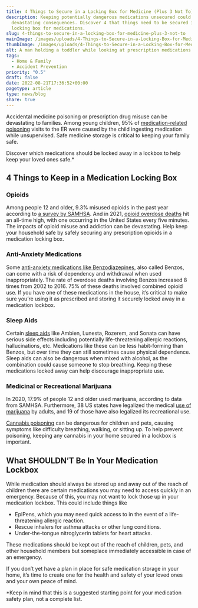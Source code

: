 ```yaml
---
title: 4 Things to Secure in a Locking Box for Medicine (Plus 3 Not To)
description: Keeping potentially dangerous medications unsecured could have
  devastating consequences. Discover 4 that things need to be secured in a
  locking box for medications.
slug: 4-things-to-secure-in-a-locking-box-for-medicine-plus-3-not-to
mainImage: /images/uploads/4-Things-to-Secure-in-a-Locking-Box-for-Medicine.jpg
thumbImage: /images/uploads/4-Things-to-Secure-in-a-Locking-Box-for-Medicine.jpg
alt: A man holding a toddler while looking at prescription medications in a cabinet.
tags:
  - Home & Family
  - Accident Prevention
priority: "0.5"
draft: false
date: 2022-08-21T17:36:52+00:00
pagetype: article
type: news/blog
share: true
---
```

Accidental medicine poisoning or prescription drug misuse can be devastating to families. Among young children, 95% of [medication-related poisoning](/news/blog/how-to-protect-your-kids-against-the-leading-cause-of-poisoning-at-home/) visits to the ER were caused by the child ingesting medication while unsupervised. Safe medicine storage is critical to keeping your family safe.

Discover which medications should be locked away in a lockbox to help keep your loved ones safe.*

## 4 Things to Keep in a Medication Locking Box

### Opioids

Among people 12 and older, 9.3% misused opioids in the past year according to [a survey by SAMHSA](https://www.samhsa.gov/data/release/2020-national-survey-drug-use-and-health-nsduh-releases). And in 2021, [opioid overdose deaths](/news/blog/the-serious-side-effects-of-long-term-opioid-use/) hit an all-time high, with one occurring in the United States every five minutes. The impacts of opioid misuse and addiction can be devastating. Help keep your household safe by safely securing any prescription opioids in a medication locking box.

### Anti-Anxiety Medications

Some [anti-anxiety medications like Benzodiazepines](/news/blog/anti-anxiety-medications-giving-rise-to-the-next-us-drug-epidemic/), also called Benzos, can come with a risk of dependency and withdrawal when used inappropriately. The rate of overdose deaths involving Benzos increased 8 times from 2002 to 2016. 75% of these deaths involved combined opioid use. If you have one of these medications in the house, it’s critical to make sure you’re using it as prescribed and storing it securely locked away in a medication lockbox.

### Sleep Aids

Certain [sleep aids](/news/blog/the-20-most-dangerous-medicines-you-need-to-lock-up/) like Ambien, Lunesta, Rozerem, and Sonata can have serious side effects including potentially life-threatening allergic reactions, hallucinations, etc. Medications like these can be less habit-forming than Benzos, but over time they can still sometimes cause physical dependence. Sleep aids can also be dangerous when mixed with alcohol, as the combination could cause someone to stop breathing. Keeping these medications locked away can help discourage inappropriate use.

### Medicinal or Recreational Marijuana

In 2020, 17.9% of people 12 and older used marijuana, according to data from SAMHSA. Furthermore, 38 US states have legalized the medical [use of marijuana](https://www.cnet.com/news/politics/marijuana-laws-in-every-state/) by adults, and 19 of those have also legalized its recreational use.

[Cannabis poisoning](https://www.cdc.gov/marijuana/health-effects/poisoning.html) can be dangerous for children and pets, causing symptoms like difficulty breathing, walking, or sitting up. To help prevent poisoning, keeping any cannabis in your home secured in a lockbox is important.

## What SHOULDN’T Be In Your Medication Lockbox

While medication should always be stored up and away out of the reach of children there are certain medications you may need to access quickly in an emergency. Because of this, you may not want to lock those up in your medication lockbox. This could include things like

* EpiPens, which you may need quick access to in the event of a life-threatening allergic reaction.
* Rescue inhalers for asthma attacks or other lung conditions.
* Under-the-tongue nitroglycerin tablets for heart attacks.

These medications should be kept out of the reach of children, pets, and other household members but someplace immediately accessible in case of an emergency.

If you don’t yet have a plan in place for safe medication storage in your home, it’s time to create one for the health and safety of your loved ones and your own peace of mind.

\*Keep in mind that this is a suggested starting point for your medication safety plan, not a complete list.